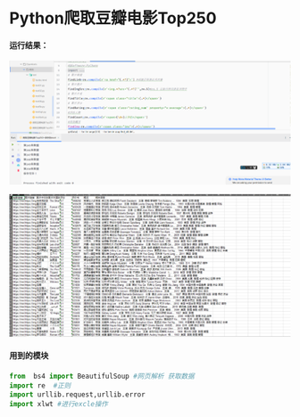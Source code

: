 # Python爬取豆瓣电影Top250
#### 运行结果：

![](./img/1.png)

![](./img/2.png)

#### 用到的模块

```python
from  bs4 import BeautifulSoup #网页解析 获取数据
import re  #正则
import urllib.request,urllib.error
import xlwt #进行excle操作
```